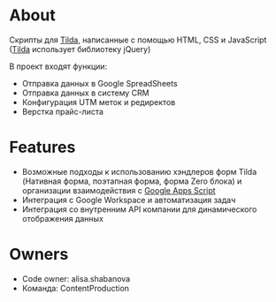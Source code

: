 # About

Скрипты для [Tilda](https://tilda.cc/ru/), написанные с помощью HTML, CSS и JavaScript ([Tilda](https://tilda.cc/ru/) использует библиотеку jQuery)

В проект входят функции:

- Отправка данных в Google SpreadSheets
- Отправка данных в систему CRM
- Конфигурация UTM меток и редиректов
- Верстка прайс-листа

# Features

- Возможные подходы к использованию хэндлеров форм Tilda (Нативная форма, поэтапная форма, форма Zero блока) и организации взаимодействия с [Google Apps Script](https://workspace.google.com/intl/ru/products/apps-script/)
- Интеграция с Google Workspace и автоматизация задач
- Интеграция со внутренним API компании для динамического отображения данных

# Owners

- Code owner: alisa.shabanova
- Команда: ContentProduction
